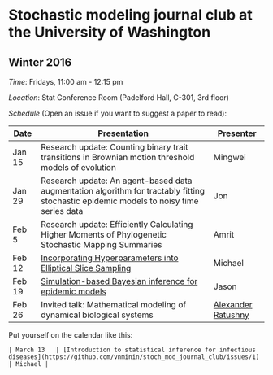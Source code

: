 # Stochastic modeling journal club at the University of Washington

## Winter 2016

*Time*: Fridays, 11:00 am - 12:15 pm

*Location*: Stat Conference Room (Padelford Hall, C-301, 3rd floor)

*Schedule* (Open an issue if you want to suggest a paper to read):

| Date | Presentation | Presenter |
|------|--------------|-----------|
| Jan 15 | Research update: Counting binary trait transitions in Brownian motion threshold models of evolution | Mingwei |
| Jan 29 | Research update: An agent-based data augmentation algorithm for tractably fitting stochastic epidemic models to noisy time series data | Jon|
|Feb 5 | Research update: Efficiently Calculating Higher Moments of Phylogenetic Stochastic Mapping Summaries| Amrit|
| Feb 12 | [Incorporating Hyperparameters into Elliptical Slice Sampling](http://homepages.inf.ed.ac.uk/imurray2/pub/10hypers/hypers.pdf) | Michael | 
| Feb 19 | [Simulation-based Bayesian inference for epidemic models](http://www.sciencedirect.com/science/article/pii/S016794731200446X) | Jason |
| Feb 26 | Invited talk: Mathematical modeling of dynamical biological systems | [Alexander Ratushny](magnet.systemsbiology.net/aratushny/) |
Put yourself on the calendar like this:
```
| March 13   | [Introduction to statistical inference for infectious diseases](https://github.com/vnminin/stoch_mod_journal_club/issues/1) | Michael |
```
